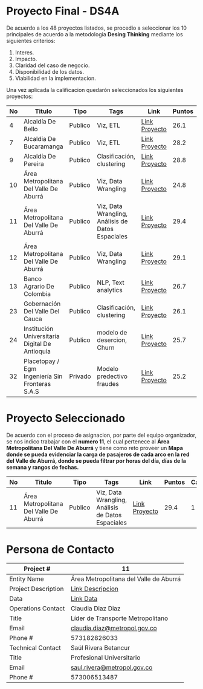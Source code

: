 # Proyecto Final - DS4A

De acuerdo a los 48 proyectos listados, se procedio a seleccionar los 10 principales de acuerdo a la metodologia **Desing Thinking** mediante los siguientes criterios:

 1. Interes.
 2. Impacto.
 3. Claridad del caso de negocio.
 4. Disponibilidad de los datos.
 5. Viabilidad en la implementacion.
 
 Una vez aplicada la calificacion quedarón seleccionados los siguientes proyectos:

 | No | Titulo                                          | Tipo    | Tags                                              | Link                                                                                                                                                                                                | Puntos | Calificacion |
|----|-------------------------------------------------|---------|---------------------------------------------------|-----------------------------------------------------------------------------------------------------------------------------------------------------------------------------------------------------|--------|--------------|
| 4  | Alcaldía De Bello                               | Publico | Viz, ETL                                          | [Link Proyecto](https://ds4acolombia3.s3.us-east-2.amazonaws.com/Project+Submissions+by+Entities/Project+Submissions+-+No+Contact+Info/Alcaldi%CC%81a+De+Bello+1.pdf)                               | 26.1   | 6            |
| 7  | Alcaldia De Bucaramanga                         | Publico | Viz, ETL                                          | [Link Proyecto](https://ds4acolombia3.s3.us-east-2.amazonaws.com/Project+Submissions+by+Entities/Project+Submissions+-+No+Contact+Info/Alcaldia+De+Bucaramanga+2.pdf)                               | 28.2   | 4            |
| 9  | Alcaldía De Pereira                             | Publico | Clasificación, clustering                         | [Link Proyecto](https://ds4acolombia3.s3.us-east-2.amazonaws.com/Project+Submissions+by+Entities/Project+Submissions+-+No+Contact+Info/Alcaldi%CC%81a+De+Pereira.pdf)                               | 28.8   | 3            |
| 10 | Área Metropolitana Del Valle De Aburrá          | Publico | Viz, Data Wrangling                               | [Link Proyecto](https://ds4acolombia3.s3.us-east-2.amazonaws.com/Project+Submissions+by+Entities/Project+Submissions+-+No+Contact+Info/A%CC%81rea+Metropolitana+Del+Valle+De+Aburra%CC%81+1.pdf)    | 24.8   | 10           |
| 11 | Área Metropolitana Del Valle De Aburrá          | Publico | Viz, Data Wrangling, Análisis de Datos Espaciales | [Link Proyecto](https://ds4acolombia3.s3.us-east-2.amazonaws.com/Project+Submissions+by+Entities/Project+Submissions+-+No+Contact+Info/A%CC%81rea+Metropolitana+Del+Valle+De+Aburra%CC%81+2.pdf)    | 29.4   | 1            |
| 12 | Área Metropolitana Del Valle De Aburrá          | Publico | Viz, Data Wrangling                               | [Link Proyecto](https://ds4acolombia3.s3.us-east-2.amazonaws.com/Project+Submissions+by+Entities/Project+Submissions+-+No+Contact+Info/A%CC%81rea+Metropolitana+Del+Valle+De+Aburra%CC%81+3.pdf)    | 29.1   | 2            |
| 13 | Banco Agrario De Colombia                       | Publico | NLP, Text analytics                               | [Link Proyecto](https://ds4acolombia3.s3.us-east-2.amazonaws.com/Project+Submissions+by+Entities/Project+Submissions+-+No+Contact+Info/Banco+Agrario+De+Colombia+.pdf)                              | 26.7   | 5            |
| 23 | Gobernación Del Valle Del Cauca                 | Publico | Clasificación, clustering                         | [Link Proyecto](https://ds4acolombia3.s3.us-east-2.amazonaws.com/Project+Submissions+by+Entities/Project+Submissions+-+No+Contact+Info/Gobernacio%CC%81n+Del+Valle+Del+Cauca.pdf)                   | 26.1   | 6            |
| 24 | Institución Universitaria Digital De Antioquia  | Publico | modelo de desercion, Churn                        | [Link Proyecto](https://ds4acolombia3.s3.us-east-2.amazonaws.com/Project+Submissions+by+Entities/Project+Submissions+-+No+Contact+Info/Institucio%CC%81n+Universitaria+Digital+De+Antioquia.pdf)    | 25.7   | 8            |
| 32 | Placetopay / Egm Ingeniería Sin Fronteras S.A.S | Privado | Modelo predectivo fraudes                         | [Link Proyecto](https://ds4acolombia3.s3.us-east-2.amazonaws.com/Project+Submissions+by+Entities/Project+Submissions+-+No+Contact+Info/Placetopay+:+Egm+Ingebieri%CC%81a+Sin+Fronteras+S.A.S+2.pdf) | 25.2   | 9            |
 
# Proyecto Seleccionado

De acuerdo con el proceso de asignacion, por parte del equipo organizador, se nos indico trabajar con el **numero 11**, el cual pertenece al **Área Metropolitana Del Valle De Aburrá** y tiene como reto proveer un **Mapa donde se pueda evidenciar la carga de pasajeros de cada arco en la red del Valle de Aburrá, donde se pueda filtrar por horas del día, días de la semana y rangos de fechas.**

| No | Titulo                                          | Tipo    | Tags                                              | Link                                                                                                                                                                                                | Puntos | Calificacion |
|----|-------------------------------------------------|---------|---------------------------------------------------|-----------------------------------------------------------------------------------------------------------------------------------------------------------------------------------------------------|--------|--------------|
| 11 | Área Metropolitana Del Valle De Aburrá          | Publico | Viz, Data Wrangling, Análisis de Datos Espaciales | [Link Proyecto](https://ds4acolombia3.s3.us-east-2.amazonaws.com/Project+Submissions+by+Entities/Project+Submissions+-+No+Contact+Info/A%CC%81rea+Metropolitana+Del+Valle+De+Aburra%CC%81+2.pdf)    | 29.4   | 1            |

# Persona de Contacto

| Project #           | 11                                                                                                                                                    |
|---------------------|-------------------------------------------------------------------------------------------------------------------------------------------------------|
| Entity Name         | Área Metropolitana del Valle de Aburrá                                                                                                                |
| Project Description | [Link Descripcion](https://api.typeform.com/responses/files/8cdc3135d5b7d576771c36c4abb4c84766b5c57fe90c0a8fa77eac91655ab2ef/Demanda_GTPC.pdf)        |
| Data                | [Link Data](https://www.dropbox.com/s/l93gyzhv87ljqpj/Juan%20David%20%20Zuluaga%20-%20Informaci%C3%B3n%20amva_concurso-20200814T215217Z-001.zip?dl=0) |
| Operations Contact  | Claudia Diaz Diaz                                                                                                                                     |
| Title               | Líder de Transporte Metropolitano                                                                                                                     |
| Email               | claudia.diaz@metropol.gov.co                                                                                                                          |
| Phone #             | 573182826033                                                                                                                                          |
| Technical Contact   | Saúl Rivera Betancur                                                                                                                                  |
| Title               | Profesional Universitario                                                                                                                             |
| Email               | saul.rivera@metropol.gov.co                                                                                                                           |
| Phone #             | 573006513487                                                                                                                                          |
